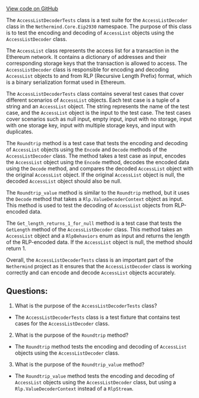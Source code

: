 [View code on GitHub](https://github.com/nethermindeth/nethermind/Nethermind.Core.Test/Encoding/AccessListDecoderTests.cs)

The `AccessListDecoderTests` class is a test suite for the `AccessListDecoder` class in the `Nethermind.Core.Eip2930` namespace. The purpose of this class is to test the encoding and decoding of `AccessList` objects using the `AccessListDecoder` class. 

The `AccessList` class represents the access list for a transaction in the Ethereum network. It contains a dictionary of addresses and their corresponding storage keys that the transaction is allowed to access. The `AccessListDecoder` class is responsible for encoding and decoding `AccessList` objects to and from RLP (Recursive Length Prefix) format, which is a binary serialization format used in Ethereum.

The `AccessListDecoderTests` class contains several test cases that cover different scenarios of `AccessList` objects. Each test case is a tuple of a string and an `AccessList` object. The string represents the name of the test case, and the `AccessList` object is the input to the test case. The test cases cover scenarios such as null input, empty input, input with no storage, input with one storage key, input with multiple storage keys, and input with duplicates.

The `Roundtrip` method is a test case that tests the encoding and decoding of `AccessList` objects using the `Encode` and `Decode` methods of the `AccessListDecoder` class. The method takes a test case as input, encodes the `AccessList` object using the `Encode` method, decodes the encoded data using the `Decode` method, and compares the decoded `AccessList` object with the original `AccessList` object. If the original `AccessList` object is null, the decoded `AccessList` object should also be null.

The `Roundtrip_value` method is similar to the `Roundtrip` method, but it uses the `Decode` method that takes a `Rlp.ValueDecoderContext` object as input. This method is used to test the decoding of `AccessList` objects from RLP-encoded data.

The `Get_length_returns_1_for_null` method is a test case that tests the `GetLength` method of the `AccessListDecoder` class. This method takes an `AccessList` object and a `RlpBehaviors` enum as input and returns the length of the RLP-encoded data. If the `AccessList` object is null, the method should return 1.

Overall, the `AccessListDecoderTests` class is an important part of the `Nethermind` project as it ensures that the `AccessListDecoder` class is working correctly and can encode and decode `AccessList` objects accurately.
## Questions: 
 1. What is the purpose of the `AccessListDecoderTests` class?
- The `AccessListDecoderTests` class is a test fixture that contains test cases for the `AccessListDecoder` class.

2. What is the purpose of the `Roundtrip` method?
- The `Roundtrip` method tests the encoding and decoding of `AccessList` objects using the `AccessListDecoder` class.

3. What is the purpose of the `Roundtrip_value` method?
- The `Roundtrip_value` method tests the encoding and decoding of `AccessList` objects using the `AccessListDecoder` class, but using a `Rlp.ValueDecoderContext` instead of a `RlpStream`.